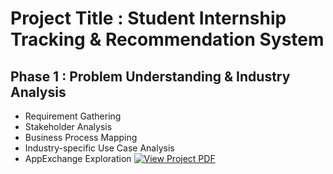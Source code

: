 # Project Title : Student Internship Tracking & Recommendation System

## Phase 1 : Problem Understanding & Industry Analysis

- Requirement Gathering
- Stakeholder Analysis
- Business Process Mapping
- Industry-specific Use Case Analysis
- AppExchange Exploration
 [![View Project PDF](https://img.shields.io/badge/VIEW_PROJECT_PDF-blue?style=for-the-badge)](file:///C:/Users/Harshita/Documents/Salesforce%20Project%20Phase1.pdf)

